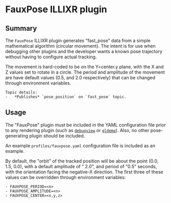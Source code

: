 # FauxPose ILLIXR plugin

## Summary

The `FauxPose` ILLIXR plugin generates "fast_pose" data from a simple mathematical algorithm (circular movement). The
intent is for use when debugging other plugins and the developer wants a known pose trajectory without having to
configure actual tracking.

The movement is hard-coded to be on the Y=center.y plane, with the X and Z values set to rotate in a circle. The period
and amplitude of the movement
are have default values (0.5, and 2.0 respectively) that can be changed through environment variables.

    Topic details:
    -   *Publishes* `pose_position` on `fast_pose` topic.

## Usage

The "FauxPose" plugin must be included in the YAML configuration file prior to any rendering plugin (such as [
`debugview`][P10] or [`gldemo`][P11]). Also, no other pose-generating plugin should be included.

An example `profiles/fauxpose.yaml` configuration file is included as an example.

By default, the "orbit" of the tracked position will be about the point (0.0, 1.5, 0.0), with a default amplitude of "
2.0", and period of "0.5" seconds, with the orientation facing the negative-X direction. The first three of these values
can be overridden through environment variables:

	- FAUXPOSE_PERIOD=<n>
	- FAUXPOSE_AMPLITUDE=<n>
	- FAUXPOSE_CENTER=<x,y,z>

[//]: # (- plugins -)

[P10]:  ../illixr_plugins.md#debugview

[P11]:  ../illixr_plugins.md#gldemo
